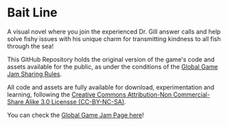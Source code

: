 # Bait Line
A visual novel where you join the experienced Dr. Gill answer calls and help solve fishy issues with his unique charm for transmitting kindness to all fish through the sea!

This GitHub Repository holds the original version of the game's code and assets available for the public, as under the conditions of the 
[Global Game Jam Sharing Rules](http://globalgamejam.org/faq).

All code and assets are fully available for download, experimentation and learning, following the [Creative Commons Attribution-Non Commercial-Share Alike 3.0 Licensse (CC-BY-NC-SA)](https://creativecommons.org/licenses/by-nc-sa/3.0/).

You can check the [Global Game Jam Page here](https://globalgamejam.org/2018/games/bait-line)!